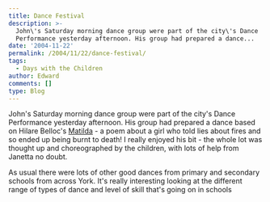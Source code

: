 ```yaml
---
title: Dance Festival
description: >-
  John\'s Saturday morning dance group were part of the city\'s Dance
  Performance yesterday afternoon. His group had prepared a dance...
date: '2004-11-22'
permalink: /2004/11/22/dance-festival/
tags:
  - Days with the Children
author: Edward
comments: []
type: Blog
---
```


John\'s Saturday morning dance group were part of the city\'s Dance
Performance yesterday afternoon. His group had prepared a dance based on
Hilare Belloc\'s [Matilda][1] - a poem about a girl who told lies about
fires and so ended up being burnt to death! I really enjoyed his bit -
the whole lot was thought up and choreographed by the children, with
lots of help from Janetta no doubt.

As usual there were lots of other good dances from primary and secondary
schools from across York. It\'s really interesting looking at the
different range of types of dance and level of skill that\'s going on in
schools



[1]: https://www.poetry-archive.com/b/matilda.html
